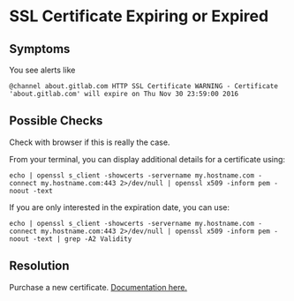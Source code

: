 # SSL Certificate Expiring or Expired

## Symptoms

You see alerts like

```
@channel about.gitlab.com HTTP SSL Certificate WARNING - Certificate 'about.gitlab.com' will expire on Thu Nov 30 23:59:00 2016
```

## Possible Checks

Check with browser if this is really the case.

From your terminal, you can display additional details for a certificate using:

```
echo | openssl s_client -showcerts -servername my.hostname.com -connect my.hostname.com:443 2>/dev/null | openssl x509 -inform pem -noout -text
```

If you are only interested in the expiration date, you can use:

```
echo | openssl s_client -showcerts -servername my.hostname.com -connect my.hostname.com:443 2>/dev/null | openssl x509 -inform pem -noout -text | grep -A2 Validity
```

## Resolution

Purchase a new certificate. [Documentation here.](../certificates/README.md)

